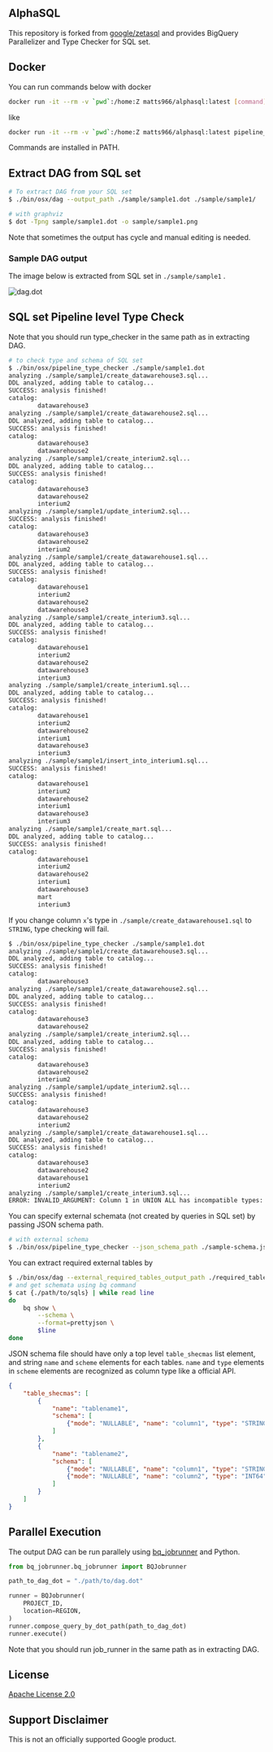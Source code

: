 ## AlphaSQL

This repository is forked from [google/zetasql](https://github.com/google/zetasql) and provides BigQuery Parallelizer and Type Checker for SQL set.

## Docker

You can run commands below with docker

```bash
docker run -it --rm -v `pwd`:/home:Z matts966/alphasql:latest [command]
```

like

```bash
docker run -it --rm -v `pwd`:/home:Z matts966/alphasql:latest pipeline_type_checker ./sample/sample1.dot
```

Commands are installed in PATH.

## Extract DAG from SQL set

```bash
# To extract DAG from your SQL set
$ ./bin/osx/dag --output_path ./sample/sample1.dot ./sample/sample1/

# with graphviz
$ dot -Tpng sample/sample1.dot -o sample/sample1.png
```

Note that sometimes the output has cycle and manual editing is needed.

### Sample DAG output

The image below is extracted from SQL set in `./sample/sample1` .

![dag.dot](sample/sample1.png)

## SQL set Pipeline level Type Check

Note that you should run type_checker in the same path as in extracting DAG.

```bash
# to check type and schema of SQL set
$ ./bin/osx/pipeline_type_checker ./sample/sample1.dot
analyzing ./sample/sample1/create_datawarehouse3.sql...
DDL analyzed, adding table to catalog...
SUCCESS: analysis finished!
catalog:
        datawarehouse3
analyzing ./sample/sample1/create_datawarehouse2.sql...
DDL analyzed, adding table to catalog...
SUCCESS: analysis finished!
catalog:
        datawarehouse3
        datawarehouse2
analyzing ./sample/sample1/create_interium2.sql...
DDL analyzed, adding table to catalog...
SUCCESS: analysis finished!
catalog:
        datawarehouse3
        datawarehouse2
        interium2
analyzing ./sample/sample1/update_interium2.sql...
SUCCESS: analysis finished!
catalog:
        datawarehouse3
        datawarehouse2
        interium2
analyzing ./sample/sample1/create_datawarehouse1.sql...
DDL analyzed, adding table to catalog...
SUCCESS: analysis finished!
catalog:
        datawarehouse1
        interium2
        datawarehouse2
        datawarehouse3
analyzing ./sample/sample1/create_interium3.sql...
DDL analyzed, adding table to catalog...
SUCCESS: analysis finished!
catalog:
        datawarehouse1
        interium2
        datawarehouse2
        datawarehouse3
        interium3
analyzing ./sample/sample1/create_interium1.sql...
DDL analyzed, adding table to catalog...
SUCCESS: analysis finished!
catalog:
        datawarehouse1
        interium2
        datawarehouse2
        interium1
        datawarehouse3
        interium3
analyzing ./sample/sample1/insert_into_interium1.sql...
SUCCESS: analysis finished!
catalog:
        datawarehouse1
        interium2
        datawarehouse2
        interium1
        datawarehouse3
        interium3
analyzing ./sample/sample1/create_mart.sql...
DDL analyzed, adding table to catalog...
SUCCESS: analysis finished!
catalog:
        datawarehouse1
        interium2
        datawarehouse2
        interium1
        datawarehouse3
        mart
        interium3
```

If you change column `x`'s type in `./sample/create_datawarehouse1.sql` to `STRING`, type checking will fail.

```bash
$ ./bin/osx/pipeline_type_checker ./sample/sample1.dot
analyzing ./sample/sample1/create_datawarehouse3.sql...
DDL analyzed, adding table to catalog...
SUCCESS: analysis finished!
catalog:
        datawarehouse3
analyzing ./sample/sample1/create_datawarehouse2.sql...
DDL analyzed, adding table to catalog...
SUCCESS: analysis finished!
catalog:
        datawarehouse3
        datawarehouse2
analyzing ./sample/sample1/create_interium2.sql...
DDL analyzed, adding table to catalog...
SUCCESS: analysis finished!
catalog:
        datawarehouse3
        datawarehouse2
        interium2
analyzing ./sample/sample1/update_interium2.sql...
SUCCESS: analysis finished!
catalog:
        datawarehouse3
        datawarehouse2
        interium2
analyzing ./sample/sample1/create_datawarehouse1.sql...
DDL analyzed, adding table to catalog...
SUCCESS: analysis finished!
catalog:
        datawarehouse3
        datawarehouse2
        datawarehouse1
        interium2
analyzing ./sample/sample1/create_interium3.sql...
ERROR: INVALID_ARGUMENT: Column 1 in UNION ALL has incompatible types: STRING, INT64 [at 4:1]
```

You can specify external schemata (not created by queries in SQL set) by passing JSON schema path.

```bash
# with external schema
$ ./bin/osx/pipeline_type_checker --json_schema_path ./sample-schema.json ./sample/sample1.dot
```

You can extract required external tables by

```bash
$ ./bin/osx/dag --external_required_tables_output_path ./required_tables.txt {./path/to/sqls}
# and get schemata using bq command
$ cat {./path/to/sqls} | while read line
do
    bq show \
        --schema \
        --format=prettyjson \
        $line
done
```

JSON schema file should have only a top level `table_shecmas` list element, and string `name` and `scheme` elements for each tables. `name` and `type` elements in `scheme` elements are recognized as column type like a official API.

```json
{
    "table_shecmas": [
        {
            "name": "tablename1",
            "schema": [
                {"mode": "NULLABLE", "name": "column1", "type": "STRING", "description": null},
            ]
        },
        {
            "name": "tablename2",
            "schema": [
                {"mode": "NULLABLE", "name": "column1", "type": "STRING", "description": null},
                {"mode": "NULLABLE", "name": "column2", "type": "INT64", "description": null},
            ]
        }
    ]
}
```

## Parallel Execution

The output DAG can be run parallely using [bq_jobrunner](https://github.com/tsintermax/bq_jobrunner) and Python.

```Python
from bq_jobrunner.bq_jobrunner import BQJobrunner

path_to_dag_dot = "./path/to/dag.dot"

runner = BQJobrunner(
    PROJECT_ID,
    location=REGION,
)
runner.compose_query_by_dot_path(path_to_dag_dot)
runner.execute()
```

Note that you should run job_runner in the same path as in extracting DAG.

## License

[Apache License 2.0](LICENSE)

## Support Disclaimer
This is not an officially supported Google product.
